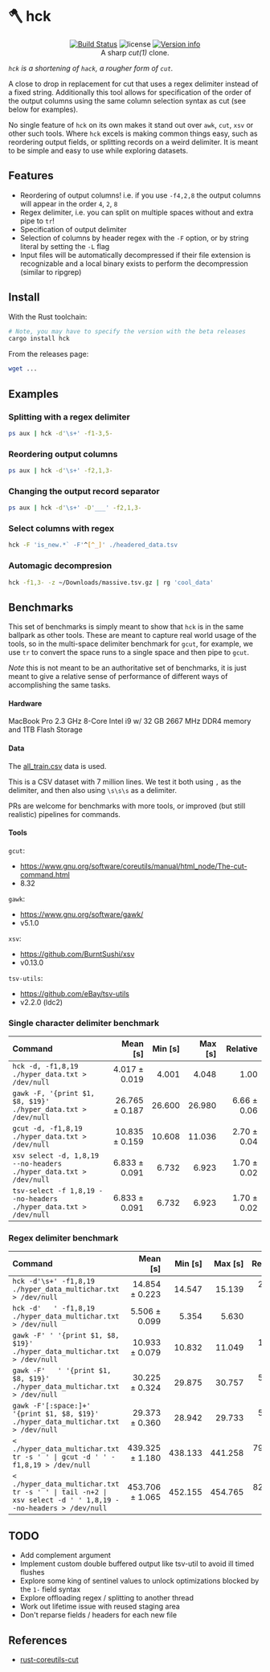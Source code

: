 # 🪓 hck

<p align="center">
  <a href="https://github.com/sstadick/hck/actions?query=workflow%3ACheck"><img src="https://github.com/sstadick/hck/workflows/Check/badge.svg" alt="Build Status"></a>
  <img src="https://img.shields.io/crates/l/hck.svg" alt="license">
  <a href="https://crates.io/crates/hck"><img src="https://img.shields.io/crates/v/hck.svg?colorB=319e8c" alt="Version info"></a><br>
  A sharp <i>cut(1)</i> clone.
</p>

_`hck` is a shortening of `hack`, a rougher form of `cut`._

A close to drop in replacement for cut that uses a regex delimiter instead of a fixed string.
Additionally this tool allows for specification of the order of the output columns using the same column selection syntax as cut (see below for examples).

No single feature of `hck` on its own makes it stand out over `awk`, `cut`, `xsv` or other such tools. Where `hck` excels is making common things easy, such as reordering output fields, or splitting records on a weird delimiter.
It is meant to be simple and easy to use while exploring datasets.

## Features

- Reordering of output columns! i.e. if you use `-f4,2,8` the output columns will appear in the order `4`, `2`, `8`
- Regex delimiter, i.e. you can split on multiple spaces without and extra pipe to `tr`!
- Specification of output delimiter
- Selection of columns by header regex with the `-F` option, or by string literal by setting the `-L` flag
- Input files will be automatically decompressed if their file extension is recognizable and a local binary exists to perform the decompression (similar to ripgrep)

## Install

With the Rust toolchain:

```bash
# Note, you may have to specify the version with the beta releases
cargo install hck
```

From the releases page:

```bash
wget ...
```

## Examples

### Splitting with a regex delimiter

```bash
ps aux | hck -d'\s+' -f1-3,5-
```

### Reordering output columns

```bash
ps aux | hck -d'\s+' -f2,1,3-
```

### Changing the output record separator

```bash
ps aux | hck -d'\s+' -D'___' -f2,1,3-
```

### Select columns with regex

```bash
hck -F 'is_new.*` -F'^[^_]' ./headered_data.tsv
```

### Automagic decompresion

```bash
hck -f1,3- -z ~/Downloads/massive.tsv.gz | rg 'cool_data'
```

## Benchmarks

This set of benchmarks is simply meant to show that `hck` is in the same ballpark as other tools. These are meant to capture real world usage of the tools, so in the multi-space delimiter benchmark for `gcut`, for example, we use `tr` to convert the space runs to a single space and then pipe to `gcut`.

*Note* this is not meant to be an authoritative set of benchmarks, it is just meant to give a relative sense of performance of different ways of accomplishing the same tasks.

#### Hardware

MacBook Pro 2.3 GHz 8-Core Intel i9 w/ 32 GB 2667 MHz DDR4 memory and 1TB Flash Storage

#### Data

The [all_train.csv](https://archive.ics.uci.edu/ml/machine-learning-databases/00347/all_train.csv.gz) data is used.

This is a CSV dataset with 7 million lines. We test it both using `,` as the delimiter, and then also using `\s\s\s` as a delimiter.

PRs are welcome for benchmarks with more tools, or improved (but still realistic) pipelines for commands.

#### Tools

`gcut`:
  - https://www.gnu.org/software/coreutils/manual/html_node/The-cut-command.html
  - 8.32

`gawk`:
  - https://www.gnu.org/software/gawk/
  - v5.1.0

`xsv`:
  - https://github.com/BurntSushi/xsv
  - v0.13.0

`tsv-utils`:
  - https://github.com/eBay/tsv-utils
  - v2.2.0 (ldc2)

### Single character delimiter benchmark

| Command                                                           |       Mean [s] | Min [s] | Max [s] |    Relative |
| :---------------------------------------------------------------- | -------------: | ------: | ------: | ----------: |
| `hck -d, -f1,8,19 ./hyper_data.txt > /dev/null`                   |  4.017 ± 0.019 |   4.001 |   4.048 |        1.00 |
| `gawk -F, '{print $1, $8, $19}' ./hyper_data.txt > /dev/null`     | 26.765 ± 0.187 |  26.600 |  26.980 | 6.66 ± 0.06 |
| `gcut -d, -f1,8,19 ./hyper_data.txt > /dev/null`                  | 10.835 ± 0.159 |  10.608 |  11.036 | 2.70 ± 0.04 |
| `xsv select -d, 1,8,19 --no-headers ./hyper_data.txt > /dev/null` |  6.833 ± 0.091 |   6.732 |   6.923 | 1.70 ± 0.02 |
| `tsv-select -f 1,8,19 --no-headers ./hyper_data.txt > /dev/null`  |  6.833 ± 0.091 |   6.732 |   6.923 | 1.70 ± 0.02 |


### Regex delimiter benchmark

| Command                                                                                                    |        Mean [s] | Min [s] | Max [s] |     Relative |
| :--------------------------------------------------------------------------------------------------------- | --------------: | ------: | ------: | -----------: |
| `hck -d'\s+' -f1,8,19 ./hyper_data_multichar.txt > /dev/null`                                              |  14.854 ± 0.223 |  14.547 |  15.139 |  2.70 ± 0.06 |
| `hck -d'   ' -f1,8,19 ./hyper_data_multichar.txt > /dev/null`                                              |   5.506 ± 0.099 |   5.354 |   5.630 |         1.00 |
| `gawk -F' ' '{print $1, $8, $19}' ./hyper_data_multichar.txt > /dev/null`                                  |  10.933 ± 0.079 |  10.832 |  11.049 |  1.99 ± 0.04 |
| `gawk -F'   ' '{print $1, $8, $19}' ./hyper_data_multichar.txt > /dev/null`                                |  30.225 ± 0.324 |  29.875 |  30.757 |  5.49 ± 0.12 |
| `gawk -F'[:space:]+' '{print $1, $8, $19}' ./hyper_data_multichar.txt > /dev/null`                         |  29.373 ± 0.360 |  28.942 |  29.733 |  5.33 ± 0.12 |
| `< ./hyper_data_multichar.txt tr -s ' ' \| gcut -d ' ' -f1,8,19 > /dev/null`                               | 439.325 ± 1.180 | 438.133 | 441.258 | 79.79 ± 1.45 |
| `< ./hyper_data_multichar.txt tr -s ' ' \| tail -n+2 \| xsv select -d ' ' 1,8,19 --no-headers > /dev/null` | 453.706 ± 1.065 | 452.155 | 454.765 | 82.40 ± 1.50 |

## TODO

- Add complement argument
- Implement custom double buffered output like tsv-util to avoid ill timed flushes
- Explore some king of sentinel values to unlock optimizations blocked by the `1-` field syntax
- Explore offloading regex / splitting to another thread
- Work out lifetime issue with reused staging area
- Don't reparse fields / headers for each new file

## References

- [rust-coreutils-cut](https://github.com/uutils/coreutils/blob/e48ff9dd9ee0d55da285f99d75f6169a5e4e7acc/src/uu/cut/src/cut.rs)
